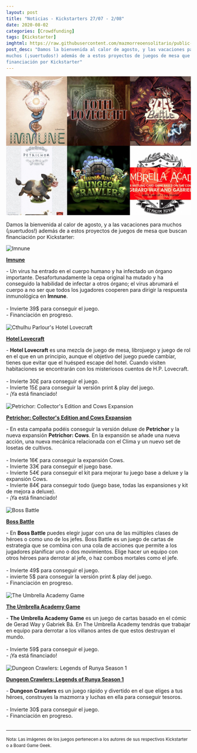 ```yaml
---
layout: post
title: "Noticias - Kickstarters 27/07 - 2/08"
date: 2020-08-02
categories: [Crowdfunding]
tags: [Kickstarter]
imghtml: https://raw.githubusercontent.com/mazmorreoensolitario/public-images/master/crowdfunding/crowdfunding-20-0727-0802.jpg
post_desc: "Damos la bienvenida al calor de agosto, y las vacaciones para
muchos (¡suertudos!) además de a estos proyectos de juegos de mesa que buscan 
financiación por Kickstarter"
---
```


![](https://raw.githubusercontent.com/mazmorreoensolitario/public-images/master/crowdfunding/crowdfunding-20-0727-0802.jpg)

Damos la bienvenida al calor de agosto, y a las vacaciones para muchos
(¡suertudos!) además de a estos proyectos de juegos de mesa que buscan
financiación por Kickstarter:

<div class="row">
    <div class="col-md-3">
        <img width="200" height="200"
            src="https://ksr-ugc.imgix.net/assets/029/946/913/99f30558223c3d400fa71c80d0e5e7fd_original.jpg?ixlib=rb-2.1.0&w=680&fit=max&v=1595699331&auto=format&frame=1&q=92&s=c7bb88153f43723ddcc99c27bc35423e"
            class="img-thumbnail" alt="Imnune">
    </div>
    <div class="col-md-9">
        <p>
            <a target="_blank" 
                href="https://www.kickstarter.com/projects/immuneboardgame/immune?ref=mazmorreoensolitario">
            <strong>Imnune</strong>
            </a>
        </p>
        - Un virus ha entrado en el cuerpo humano y ha infectado un órgano
        importante. Desafortunadamente la cepa original ha mutado y ha
        conseguido la habilidad de infectar a otros órgano; el virus abrumará
        el cuerpo a no ser que todos los jugadores cooperen para dirigir la
        respuesta inmunológica en <strong>Imnune</strong>.
        <br>
        <br>
        - Invierte 39$ para conseguir el juego.
        <br>
        - Financiación en progreso.
    </div>
</div>
<br>

<div class="row">
    <div class="col-md-3">
        <img width="200" height="200"
            src="https://ksr-ugc.imgix.net/assets/029/979/963/f4d7790a25e67bd82f18fdf9b99d34c4_original.jpg?ixlib=rb-2.1.0&crop=faces&w=1024&h=576&fit=crop&v=1595942365&auto=format&frame=1&q=92&s=7e490301bbb8b0008b1759209ca0b6eb"
            class="img-thumbnail" alt="Cthulhu Parlour's Hotel Lovecraft">
    </div>
    <div class="col-md-9">
        <p>
            <a target="_blank" 
                href="https://www.kickstarter.com/projects/legendphotography/the-storymasters-tales-hotel-lovecraft?ref=mazmorreoensolitario">
            <strong>Hotel Lovecraft</strong>
            </a>
        </p>
        - <strong>Hotel Lovecraft</strong> es una mezcla de juego de mesa,
        librojuego y juego de rol en el que en un principio, aunque el objetivo
        del juego puede cambiar, tienes que evitar que el huésped escape del
        hotel. Cuando visiten habitaciones se encontrarán con los misteriosos
        cuentos de H.P. Lovecraft.
        <br>
        <br>
        - Invierte 30£ para conseguir el juego.
        <br>
        - Invierte 15£ para conseguir la versión print & play del juego.
        <br>
        - ¡Ya está financiado!
    </div>
</div>
<br>

<div class="row">
    <div class="col-md-3">
        <img width="200" height="200"
            src="https://cf.geekdo-images.com/imagepage/img/IaW56V6iryqOnfIsk1hjdlnTmP4=/fit-in/900x600/filters:no_upscale()/pic5482243.jpg"
            class="img-thumbnail" alt="Petrichor: Collector's Edition and Cows Expansion">
    </div>
    <div class="col-md-9">
        <p>
            <a target="_blank" 
                href="https://www.kickstarter.com/projects/mightyboards/petrichor-deluxe-edition-and-cows-expansion?ref=mazmorreoensolitario">
            <strong>Petrichor: Collector's Edition and Cows Expansion</strong>
            </a>
        </p>
        - En esta campaña podéis conseguir la versión deluxe de
        <strong>Petrichor</strong> y la nueva expansión <strong>Petrichor:
        Cows</strong>. En la expansión se añade una nueva acción, una nueva
        mecánica relacionada con el Clima y un nuevo set de losetas de
        cultivos. 
        <br>
        <br>
        - Invierte 16€ para conseguir la expansión Cows.
        <br>
        - Invierte 33€ para conseguir el juego base.
        <br>
        - Invierte 54€ para conseguir el kit para mejorar tu juego base a
        deluxe y la expansión Cows.
        <br>
        - Invierte 84€ para conseguir todo (juego base, todas las expansiones y
        kit de mejora a deluxe).
        <br>
        - ¡Ya está financiado!
    </div>
</div>
<br>

<div class="row">
    <div class="col-md-3">
        <img width="200" height="200"
            src="https://cf.geekdo-images.com/imagepage/img/c6Ua2rO8OqgEHePZywORF3M35RU=/fit-in/900x600/filters:no_upscale()/pic5554763.jpg"
            class="img-thumbnail" alt="Boss Battle">
    </div>
    <div class="col-md-9">
        <p>
            <a target="_blank" 
                href="https://www.kickstarter.com/projects/boss-battle/boss-battle?ref=mazmorreoensolitario">
            <strong>Boss Battle</strong>
            </a>
        </p>
        - En <strong>Boss Battle</strong> puedes elegir jugar con una de las
        múltiples clases de héroes o como uno de los jefes. Boss Battle es un
        juego de cartas de estrategia que se combina con una cola de acciones
        que permite a los jugadores planificar uno o dos movimientos. Elige
        hacer un equipo con otros héroes para derrotar al jefe, o haz combos
        mortales como el jefe.
        <br>
        <br>
        - Invierte 49$ para conseguir el juego.
        <br>
        - invierte 5$ para conseguir la versión print & play del juego.
        <br>
        - Financiación en progreso.
    </div>
</div>
<br>

<div class="row">
    <div class="col-md-3">
        <img width="200" height="200"
            src="https://ksr-ugc.imgix.net/assets/029/912/332/a114ee6b977fd0e49b19d3971449f8b3_original.png?ixlib=rb-2.1.0&w=680&fit=max&v=1595438120&auto=format&frame=1&lossless=true&s=c005188f2f7c8cd6a9131eb04b33fbe4"
            class="img-thumbnail" alt="The Umbrella Academy Game">
    </div>
    <div class="col-md-9">
        <p>
            <a target="_blank" 
                href="https://www.kickstarter.com/projects/umbrellaacademy/the-umbrella-academy-game?ref=mazmorreoensolitario">
            <strong>The Umbrella Academy Game</strong>
            </a>
        </p>
        - <strong>The Umbrella Academy Game</strong> es un juego de cartas
        basado en el cómic de Gerad Way y Gabriek Bá. En The Umbrella Academy
        tendrás que trabajar en equipo para derrotar a los villanos antes de
        que estos destruyan el mundo.
        <br>
        <br>
        - Invierte 59$ para conseguir el juego.
        <br>
        - ¡Ya está financiado!
    </div>
</div>
<br>

<div class="row">
    <div class="col-md-3">
        <img width="200" height="200"
            src="https://ksr-ugc.imgix.net/assets/030/002/634/3a7cb2e61ccdb6e6f148b7717e382890_original.jpg?ixlib=rb-2.1.0&w=680&fit=max&v=1596074733&auto=format&frame=1&q=92&s=5cabf4ea7f726fa34b0720cbc0c27250"
            class="img-thumbnail" alt="Dungeon Crawlers: Legends of Runya Season 1">
    </div>
    <div class="col-md-9">
        <p>
            <a target="_blank" 
                href="https://www.kickstarter.com/projects/rwgdesign/dungeon-crawlers-legends-of-runya-series-1-to-8-players?ref=mazmorreoensolitario">
            <strong>Dungeon Crawlers: Legends of Runya Season 1</strong>
            </a>
        </p>
        - <strong>Dungeon Crawlers</strong> es un juego rápido y divertido en
        el que eliges a tus héroes, construyes la mazmorra y luchas en ella
        para conseguir tesoros.
        <br>
        <br>
        - Invierte 30$ para conseguir el juego.
        <br>
        - Financiación en progreso.
    </div>
</div>
<br>

<hr>

<small>Nota: Las imágenes de los juegos pertenecen a los autores de sus
respectivos Kickstarter o a Board Game Geek.</small>
